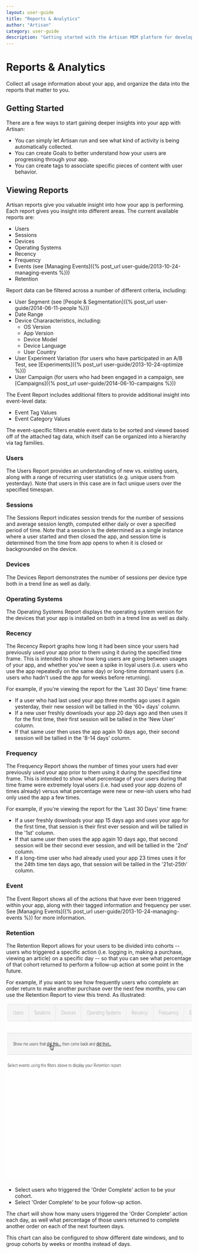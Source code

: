 ```yaml
---
layout: user-guide
title: "Reports & Analytics"
author: "Artisan"
category: user-guide
description: "Getting started with the Artisan MEM platform for developers."
---
```

# Reports & Analytics
Collect all usage information about your app, and organize the data into the reports that matter to you.

## Getting Started
There are a few ways to start gaining deeper insights into your app with Artisan:

* You can simply let Artisan run and see what kind of activity is being automatically collected.
* You can create Goals to better understand how your users are progressing through your app.
* You can create tags to associate specific pieces of content with user behavior.

<div id="reports"></div>

## Viewing Reports
Artisan reports give you valuable insight into how your app is performing. Each report gives you insight into different areas. The current available reports are:

* Users
* Sessions
* Devices
* Operating Systems
* Recency
* Frequency
* Events (see [Managing Events]({% post_url user-guide/2013-10-24-managing-events %}))
* Retention

Report data can be filtered across a number of different criteria, including:

* User Segment (see [People & Segmentation]({% post_url user-guide/2014-06-11-people %}))
* Date Range
* Device Chararacteristics, including:
    * OS Version
    * App Version
    * Device Model
    * Device Language
    * User Country
* User Experiment Variation (for users who have participated in an A/B Test, see [Experiments]({% post_url user-guide/2013-10-24-optimize %}))
* User Campaign (for users who had been engaged in a campaign, see [Campaigns]({% post_url user-guide/2014-06-10-campaigns %}))

The Event Report includes additional filters to provide additional insight into event-level data:

* Event Tag Values
* Event Category Values

The event-specific filters enable event data to be sorted and viewed based off of the attached tag data, which itself can be organized into a hierarchy via tag families.

### Users
The Users Report provides an understanding of new vs. existing users, along with a range of recurring user statistics (e.g. unique users from yesterday). Note that users in this case are in fact unique users over the specified timespan.

### Sessions
The Sessions Report indicates session trends for the number of sessions and average session length, computed either daily or over a specified period of time. Note that a session is the determined as a single instance where a user started and then closed the app, and session time is determined from the time from app opens to when it is closed or backgrounded on the device.

### Devices
The Devices Report demonstrates the number of sessions per device type both in a trend line as well as daily.

### Operating Systems
The Operating Systems Report displays the operating system version for the devices that your app is installed on both in a trend line as well as daily.

### Recency

The Recency Report graphs how long it had been since your users had previously used your app prior to them using it during the specified time frame.  This is intended to show how long users are going between usages of your app, and whether you've seen a spike in loyal users (i.e. users who use the app repeatedly on the same day) or long-time dormant users (i.e. users who hadn't used the app for weeks before returning).

For example, if you're viewing the report for the 'Last 30 Days' time frame:

* If a user who had last used your app three months ago uses it again yesterday, their new session will be tallied in the '60+ days' column.
* If a new user freshly downloads your app 20 days ago and then uses it for the first time, their first session will be tallied in the 'New User' column.
* If that same user then uses the app again 10 days ago, their second session will be tallied in the '8-14 days' column.

### Frequency

The Frequency Report shows the number of times your users had ever previously used your app prior to them using it during the specified time frame.  This is intended to show what percentage of your users during that time frame were extremely loyal users (i.e. had used your app dozens of times already) versus what percentage were new or new-ish users who had only used the app a few times.

For example, if you're viewing the report for the 'Last 30 Days' time frame:

* If a user freshly downloads your app 15 days ago and uses your app for the first time, that session is their first ever session and will be tallied in the '1st' column.
* If that same user then uses the app again 10 days ago, that second session will be their second ever session, and will be tallied in the '2nd' column.
* If a long-time user who had already used your app 23 times uses it for the 24th time ten days ago, that session will be tallied in the '21st-25th' column.

### Event

The Event Report shows all of the actions that have ever been triggered within your app, along with their tagged information and frequency per user.  See [Managing Events]({% post_url user-guide/2013-10-24-managing-events %}) for more information.

### Retention

The Retention Report allows for your users to be divided into cohorts -- users who triggered a specific action (i.e. logging in, making a purchase, viewing an article) on a specific day -- so that you can see what percentage of that cohort returned to perform a follow-up action at some point in the future.

For example, if you want to see how frequently users who complete an order return to make another purchase over the next few months, you can use the Retention Report to view this trend.  As illustrated:

<p><img src="/images/screens/retention-report-example-700x480.gif" width="700" height="480" alt="Screen capture of a user building an example Retention Report." /></p>

* Select users who triggered the 'Order Complete' action to be your cohort.
* Select 'Order Complete' to be your follow-up action.

The chart will show how many users triggered the 'Order Complete' action each day, as well what percentage of those users returned to complete another order on each of the next fourteen days.

This chart can also be configured to show different date windows, and to group cohorts by weeks or months instead of days.
